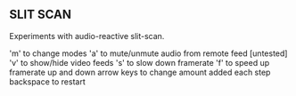## SLIT SCAN
Experiments with audio-reactive slit-scan.

'm' to change modes
'a' to mute/unmute audio from remote feed [untested]
'v' to show/hide video feeds
's' to slow down framerate
'f' to speed up framerate
up and down arrow keys to change amount added each step
backspace to restart